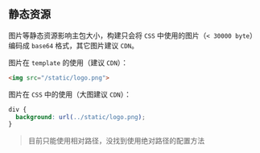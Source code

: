 ## 静态资源

图片等静态资源影响主包大小，构建只会将 `CSS` 中使用的图片（`< 30000 byte`） 编码成 `base64` 格式，其它图片建议 `CDN`。

图片在 `template` 的使用（建议 `CDN`）：

```html
<img src="/static/logo.png">
```

图片在 `CSS` 中的使用（大图建议 `CDN`）：

```css
div {
  background: url(../static/logo.png);
}
```

> 目前只能使用相对路径，没找到使用绝对路径的配置方法
